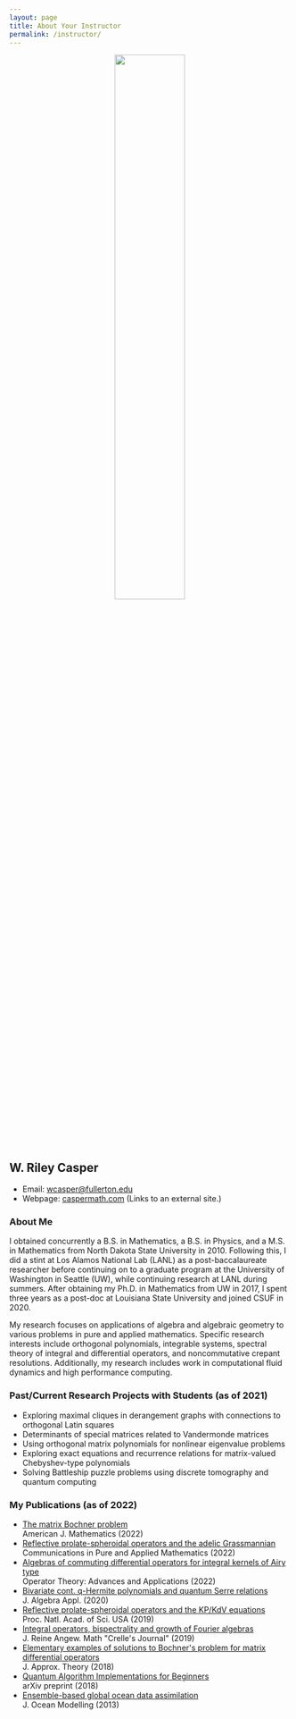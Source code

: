 ```yaml
---
layout: page
title: About Your Instructor
permalink: /instructor/
---
```


<p align="center"><img src="../extras/img/casper.jpg" width="50%"/></p>

## W. Riley Casper
* Email: [wcasper@fullerton.edu](mailto:wcasper@fullerton.edu)
* Webpage: [caspermath.com](https://www.caspermath.com) (Links to an external site.)

### About Me
I obtained concurrently a B.S. in Mathematics, a B.S. in Physics, and a M.S. in Mathematics from North Dakota State University in 2010.  Following this, I did a stint at Los Alamos National Lab (LANL) as a post-baccalaureate researcher before continuing on to a graduate program at the University of Washington in Seattle (UW), while continuing research at LANL during summers.  After obtaining my Ph.D. in Mathematics from UW in 2017, I spent three years as a post-doc at Louisiana State University and joined CSUF in 2020.



My research focuses on applications of algebra and algebraic geometry to various problems in pure and applied mathematics. Specific research interests include orthogonal polynomials, integrable systems, spectral theory of integral and differential operators, and noncommutative crepant resolutions. Additionally, my research includes work in computational fluid dynamics and high performance computing.

### Past/Current Research Projects with Students (as of 2021)
* Exploring maximal cliques in derangement graphs with connections to orthogonal Latin squares
* Determinants of special matrices related to Vandermonde matrices
* Using orthogonal matrix polynomials for nonlinear eigenvalue problems
* Exploring exact equations and recurrence relations for matrix-valued Chebyshev-type polynomials
* Solving Battleship puzzle problems using discrete tomography and quantum computing

### My Publications (as of 2022)

* [The matrix Bochner problem](https://arxiv.org/abs/1803.04405) <br/> American J. Mathematics (2022)
* [Reflective prolate-spheroidal operators and the adelic Grassmannian](https://arxiv.org/abs/2003.11616) <br/> Communications in Pure and Applied Mathematics (2022)
* [Algebras of commuting differential operators for integral kernels of Airy type](https://arxiv.org/abs/2112.11639) <br/> Operator Theory: Advances and Applications (2022)
* [Bivariate cont. q-Hermite polynomials and quantum Serre relations](https://arxiv.org/abs/2002.07895) <br/>  J. Algebra Appl. (2020)
* [Reflective prolate-spheroidal operators and the KP/KdV equations](https://www.pnas.org/content/116/37/18310) <br/>  Proc. Natl. Acad. of Sci. USA (2019)
* [Integral operators, bispectrality and growth of Fourier algebras](https://doi.org/10.1515/crelle-2019-0031) <br/>  J. Reine Angew. Math "Crelle's Journal" (2019)
* [Elementary examples of solutions to Bochner's problem for matrix differential operators](https://www.sciencedirect.com/science/article/abs/pii/S0021904518300182) <br/> J. Approx. Theory (2018)
* [Quantum Algorithm Implementations for Beginners](https://arxiv.org/abs/1804.03719) <br/> arXiv preprint (2018)
* [Ensemble-based global ocean data assimilation](https://www.sciencedirect.com/science/article/abs/pii/S1463500313001649) <br/> J. Ocean Modelling (2013)

